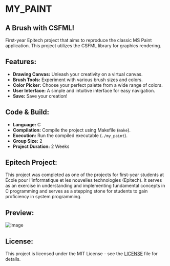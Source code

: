 # MY_PAINT # 

## A Brush with CSFML! ##

First-year Epitech project that aims to reproduce the classic MS Paint application. This project utilizes the CSFML library for graphics rendering.

## Features: ##

* **Drawing Canvas:** Unleash your creativity on a virtual canvas.
* **Brush Tools:** Experiment with various brush sizes and colors.
* **Color Picker:** Choose your perfect palette from a wide range of colors.
* **User Interface:** A simple and intuitive interface for easy navigation.
* **Save:** Save your creation!

## Code & Build: ##

* **Language:** C
* **Compilation:** Compile the project using Makefile (`make`).
* **Execution:** Run the compiled executable (`./my_paint`).
* **Group Size:** 2
* **Project Duration:** 2 Weeks

## Epitech Project: ##

This project was completed as one of the projects for first-year students at École pour l'informatique et les nouvelles technologies (Epitech). It serves as an exercise in understanding and implementing fundamental concepts in C programming and serves as a stepping stone for students to gain proficiency in system programming.

## Preview: ##
![image](https://github.com/damsidams/MY_PAINT/assets/146728452/e92a6e56-08f0-4bd2-bfbe-1c0698c97bca)

## License: ##
This project is licensed under the MIT License - see the [LICENSE](LICENSE) file for details.
